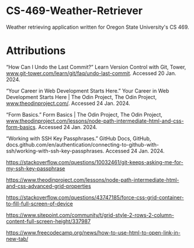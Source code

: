 # CS-469-Weather-Retriever
Weather retrieving application written for Oregon State University's CS 469.


# Attributions

“How Can I Undo the Last Commit?” Learn Version Control with Git, Tower, www.git-tower.com/learn/git/faq/undo-last-commit. Accessed 20 Jan. 2024. 

“Your Career in Web Development Starts Here.” Your Career in Web Development Starts Here | The Odin Project, The Odin Project, www.theodinproject.com/. Accessed 24 Jan. 2024.

“Form Basics.” Form Basics | The Odin Project, The Odin Project, www.theodinproject.com/lessons/node-path-intermediate-html-and-css-form-basics. Accessed 24 Jan. 2024.

“Working with SSH Key Passphrases.” GitHub Docs, GitHub, docs.github.com/en/authentication/connecting-to-github-with-ssh/working-with-ssh-key-passphrases. Accessed 24 Jan. 2024.

https://stackoverflow.com/questions/10032461/git-keeps-asking-me-for-my-ssh-key-passphrase

https://www.theodinproject.com/lessons/node-path-intermediate-html-and-css-advanced-grid-properties

https://stackoverflow.com/questions/43747185/force-css-grid-container-to-fill-full-screen-of-device

https://www.sitepoint.com/community/t/grid-style-2-rows-2-column-content-full-screen-height/337987

https://www.freecodecamp.org/news/how-to-use-html-to-open-link-in-new-tab/
